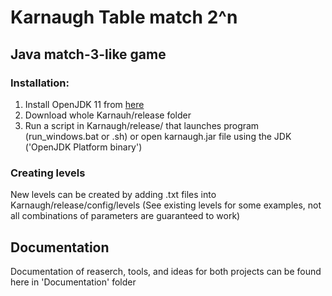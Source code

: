  
# Karnaugh Table match 2^n

## Java match-3-like game
### Installation:
1. Install OpenJDK 11 from [here][Java download page]
2. Download whole Karnauh/release folder
3. Run a script in Karnaugh/release/ that launches program (run_windows.bat or .sh) or open karnaugh.jar file using the JDK ('OpenJDK Platform binary')

### Creating levels
New levels can be created by adding .txt files into Karnaugh/release/config/levels
(See existing levels for some examples, not all combinations of parameters are guaranteed to work)

## Documentation
Documentation of reaserch, tools, and ideas for both projects can be found here in 'Documentation' folder





[Java download page]:https://adoptopenjdk.net/